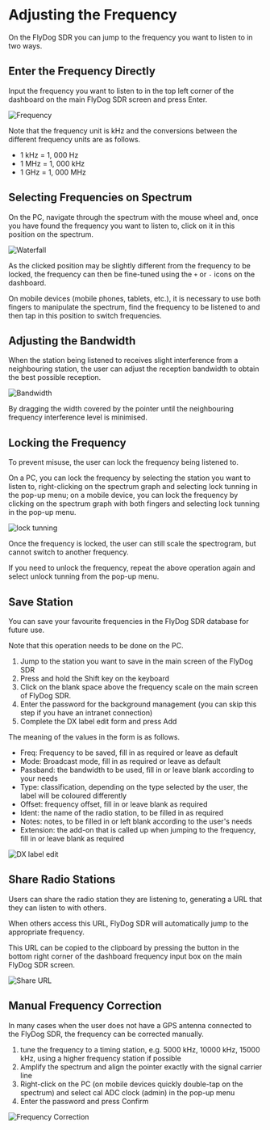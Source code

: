 # Adjusting the Frequency

On the FlyDog SDR you can jump to the frequency you want to listen to in two ways.

## Enter the Frequency Directly

Input the frequency you want to listen to in the top left corner of the dashboard on the main FlyDog SDR screen and press Enter.

![Frequency](/manual/freq_1.png "Frequency")

Note that the frequency unit is kHz and the conversions between the different frequency units are as follows.

 - 1 kHz = 1, 000 Hz
 - 1 MHz = 1, 000 kHz
 - 1 GHz = 1, 000 MHz

## Selecting Frequencies on Spectrum

On the PC, navigate through the spectrum with the mouse wheel and, once you have found the frequency you want to listen to, click on it in this position on the spectrum.

![Waterfall](/manual/freq_2.png "Waterfall")

As the clicked position may be slightly different from the frequency to be locked, the frequency can then be fine-tuned using the `+` or `-` icons on the dashboard.

On mobile devices (mobile phones, tablets, etc.), it is necessary to use both fingers to manipulate the spectrum, find the frequency to be listened to and then tap in this position to switch frequencies.

## Adjusting the Bandwidth

When the station being listened to receives slight interference from a neighbouring station, the user can adjust the reception bandwidth to obtain the best possible reception.

![Bandwidth](/manual/freq_3.png "Bandwidth")

By dragging the width covered by the pointer until the neighbouring frequency interference level is minimised.

## Locking the Frequency

To prevent misuse, the user can lock the frequency being listened to.

On a PC, you can lock the frequency by selecting the station you want to listen to, right-clicking on the spectrum graph and selecting lock tunning in the pop-up menu; on a mobile device, you can lock the frequency by clicking on the spectrum graph with both fingers and selecting lock tunning in the pop-up menu.

![lock tunning](/manual/freq_4.png "lock tunning")

Once the frequency is locked, the user can still scale the spectrogram, but cannot switch to another frequency.

If you need to unlock the frequency, repeat the above operation again and select unlock tunning from the pop-up menu.

## Save Station

You can save your favourite frequencies in the FlyDog SDR database for future use.

Note that this operation needs to be done on the PC.

 1. Jump to the station you want to save in the main screen of the FlyDog SDR
 2. Press and hold the Shift key on the keyboard
 3. Click on the blank space above the frequency scale on the main screen of FlyDog SDR.
 4. Enter the password for the background management (you can skip this step if you have an intranet connection)
 5. Complete the DX label edit form and press Add

The meaning of the values in the form is as follows.

 - Freq: Frequency to be saved, fill in as required or leave as default
 - Mode: Broadcast mode, fill in as required or leave as default
 - Passband: the bandwidth to be used, fill in or leave blank according to your needs
 - Type: classification, depending on the type selected by the user, the label will be coloured differently
 - Offset: frequency offset, fill in or leave blank as required
 - Ident: the name of the radio station, to be filled in as required
 - Notes: notes, to be filled in or left blank according to the user's needs
 - Extension: the add-on that is called up when jumping to the frequency, fill in or leave blank as required

![DX label edit](/manual/freq_5.png "DX label edit")

## Share Radio Stations

Users can share the radio station they are listening to, generating a URL that they can listen to with others.

When others access this URL, FlyDog SDR will automatically jump to the appropriate frequency.

This URL can be copied to the clipboard by pressing the button in the bottom right corner of the dashboard frequency input box on the main FlyDog SDR screen.

![Share URL](/manual/freq_6.png "Share URL")

## Manual Frequency Correction

In many cases when the user does not have a GPS antenna connected to the FlyDog SDR, the frequency can be corrected manually.

 1. tune the frequency to a timing station, e.g. 5000 kHz, 10000 kHz, 15000 kHz, using a higher frequency station if possible
 2. Amplify the spectrum and align the pointer exactly with the signal carrier line
 3. Right-click on the PC (on mobile devices quickly double-tap on the spectrum) and select cal ADC clock (admin) in the pop-up menu
 4. Enter the password and press Confirm

![Frequency Correction](/manual/freq_7.png "Frequency Correction")
